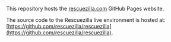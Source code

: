 This repository hosts the [rescuezilla.com](https://rescuezilla.com) GitHub Pages website.

The source code to the Rescuezilla live environment is hosted at: [https://github.com/rescuezilla/rescuezilla](https://github.com/rescuezilla/rescuezilla).


